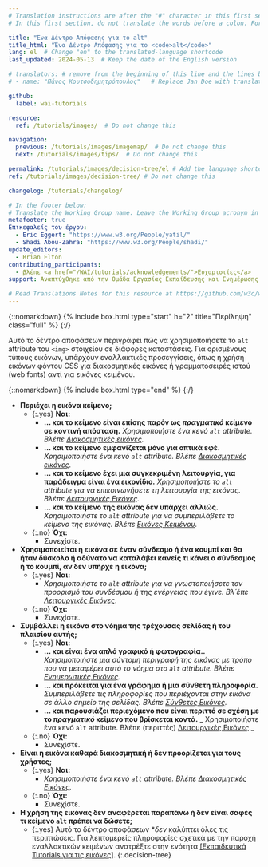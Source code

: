 ```yaml
---
# Translation instructions are after the "#" character in this first section. They are comments that do not show up in the web page. You do not need to translate the instructions after "#".
# In this first section, do not translate the words before a colon. For example, do not translate "title:". Do translate the text after "title:".

title: "Ένα Δέντρο Απόφασης για το alt"
title_html: "Ένα Δέντρο Απόφασης για το <code>alt</code>"
lang: el  # Change "en" to the translated-language shortcode
last_updated: 2024-05-13  # Keep the date of the English version

# translators: # remove from the beginning of this line and the lines below: "# " (the hash sign and the space)
# - name: "Πάνος Κουτσοδημητρόπουλος"   # Replace Jan Doe with translator name

github:
  label: wai-tutorials

resource:
  ref: /tutorials/images/  # Do not change this

navigation:
  previous: /tutorials/images/imagemap/  # Do not change this
  next: /tutorials/images/tips/  # Do not change this

permalink: /tutorials/images/decision-tree/el # Add the language shortcode to the end, with no slash at end, for example: /link/to/page/fr
ref: /tutorials/images/decision-tree/ # Do not change this

changelog: /tutorials/changelog/

# In the footer below:
# Translate the Working Group name. Leave the Working Group acronym in English.
metafooter: true
Επικεφαλείς του έργου:
  - Eric Eggert: "https://www.w3.org/People/yatil/"
  - Shadi Abou-Zahra: "https://www.w3.org/People/shadi/"
update_editors:
  - Brian Elton
contributing_participants:
  - βλέπε <a href="/WAI/tutorials/acknowledgements/">Ευχαριστίες</a>
support: Αναπτύχθηκε από την Ομάδα Εργασίας Εκπαίδευσης και Ενημέρωσης (<a href="https://www.w3.org/groups/wg/eowg">EOWG</a>). Αναπτύχθηκε με την υποστήριξη του <a href="https://www.w3.org/WAI/ACT/">έργου WAI-ACT</a>, το οποίο συγχρηματοδοτείται από το <strong>πρόγραμμα <abbr title="Information Society Technologies">IST</abbr> της Ευρωπαϊκής Επιτροπής</strong>.

# Read Translations Notes for this resource at https://github.com/w3c/wai-tutorials#readme
---
```


{::nomarkdown}
{% include box.html type="start" h="2" title="Περίληψη" class="full" %}
{:/}

Αυτό το δέντρο αποφάσεων περιγράφει πώς να χρησιμοποιήσετε το `alt` attribute του `<img>` στοιχείου σε διάφορες καταστάσεις. Για ορισμένους τύπους εικόνων, υπάρχουν εναλλακτικές προσεγγίσεις, όπως η χρήση εικόνων φόντου CSS για διακοσμητικές εικόνες ή γραμματοσειρές ιστού (web fonts) αντί για εικόνες κειμένου.

{::nomarkdown}
{% include box.html type="end" %}
{:/}

- **Περιέχει η εικόνα κείμενο;**
  - {:.yes} **Ναι:**
    -   **… και το κείμενο είναι επίσης παρόν ως *πραγματικό* κείμενο σε κοντινή απόσταση.**
      _Χρησιμοποιήστε ένα κενό `alt` attribute. Βλέπε [Διακοσμητικές εικόνες](/tutorials/images/decorative/)._
    -   **… και το κείμενο εμφανίζεται μόνο για οπτικά εφέ.**
      _Χρησιμοποιήστε ένα κενό `alt` attribute. Βλέπε [Διακοσμητικές εικόνες](/tutorials/images/decorative/)._
    -   **… και το κείμενο έχει μια συγκεκριμένη λειτουργία, για παράδειγμα είναι ένα εικονίδιο.**
      _Χρησιμοποιήστε το `alt` attribute για να επικοινωνήσετε τη λειτουργία της εικόνας. Βλέπε [Λειτουργικές Eικόνες](/tutorials/images/functional/)._
    -   **… και το κείμενο της εικόνας δεν υπάρχει αλλιώς.** _Χρησιμοποιήστε το `alt` attribute για να συμπεριλάβετε το κείμενο της εικόνας. Βλέπε [Εικόνες Kειμένου](/tutorials/images/textual/#styled-text-decorative-effect)._
  - {:.no} **Όχι:**
    - Συνεχίστε.
- **Χρησιμοποιείται η εικόνα σε έναν σύνδεσμο ή ένα κουμπί και θα ήταν δύσκολο ή αδύνατο να καταλάβει κανείς τι κάνει ο σύνδεσμος ή το κουμπί, αν δεν υπήρχε η εικόνα;**
  - {:.yes} **Ναι:**
    - _Χρησιμοποιήστε το `alt` attribute για να γνωστοποιήσετε τον προορισμό του συνδέσμου ή της ενέργειας που έγινε. Βλ΄έπε [Λειτουργικές Εικόνες](/tutorials/images/functional/)._
  - {:.no} **Όχι:**
    - Συνεχίστε.
- **Συμβάλλει η εικόνα στο νόημα της τρέχουσας σελίδας ή του πλαισίου αυτής;**
  - {:.yes} **Ναι:**
    - **… και είναι ένα απλό γραφικό ή φωτογραφία..**
      _Χρησιμοποιήστε μια σύντομη περιγραφή της εικόνας με τρόπο που να μεταφέρει αυτό το νόημα στο `alt` attribute. Βλέπε [Ενημερωτικές Εικόνες](/tutorials/images/informative/)._
    - **… και πρόκειται για ένα γράφημα ή μια σύνθετη πληροφορία.** 
      _Συμπεριλάβετε τις πληροφορίες που περιέχονται στην εικόνα σε άλλο σημείο της σελίδας. Βλέπε [Σύνθετες Εικόνες](/tutorials/images/complex/)._
    - **… και παρουσιάζει περιεχόμενο που είναι περιττό σε σχέση με το *πραγματικό* κείμενο που βρίσκεται κοντά.**
      _ Χρησιμοποιήστε ένα κενό `alt` attribute. Βλέπε (περιττές) [Λειτουργικές Εικόνες](/tutorials/images/functional/#logo-image-within-link-text)._
  - {:.no} **Όχι:**
    - Συνεχίστε.
- **Είναι η εικόνα καθαρά διακοσμητική ή δεν προορίζεται για τους χρήστες;**  
  - {:.yes} **Ναι:**
    - _Χρησιμοποιήστε ένα κενό `alt` attribute. Βλέπε [Διακοσμητικές Εικόνες](/tutorials/images/decorative/)._
  - {:.no} **Όχι:**
    - Συνεχίστε.
- **Η χρήση της εικόνας δεν αναφέρεται παραπάνω ή δεν είναι σαφές τι κείμενο `alt` πρέπει να δώσετε;**
  - {:.yes} Αυτό το δέντρο αποφάσεων **δεν* καλύπτει όλες τις περιπτώσεις. Για λεπτομερείς πληροφορίες σχετικά με την παροχή εναλλακτικών κειμένων ανατρέξτε στην ενότητα [[Εκπαιδευτικά Tutorials για τις εικόνες]](/tutorials/images/).
{:.decision-tree}
